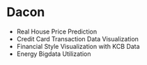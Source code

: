 # Dacon

- Real House Price Prediction 
- Credit Card Transaction Data Visualization 
- Financial Style Visualization with KCB Data
- Energy Bigdata Utilization
